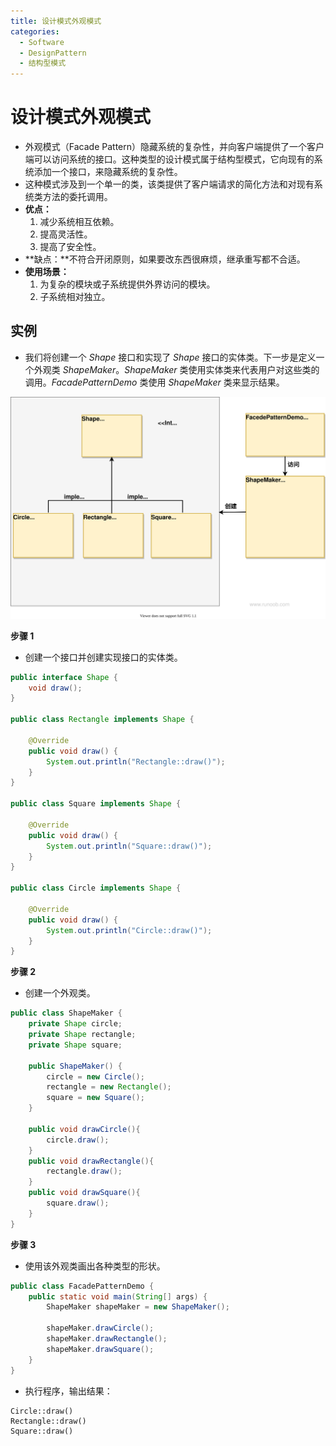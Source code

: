 ```yaml
---
title: 设计模式外观模式
categories:
  - Software
  - DesignPattern
  - 结构型模式
---
```

# 设计模式外观模式

- 外观模式（Facade Pattern）隐藏系统的复杂性，并向客户端提供了一个客户端可以访问系统的接口。这种类型的设计模式属于结构型模式，它向现有的系统添加一个接口，来隐藏系统的复杂性。
- 这种模式涉及到一个单一的类，该类提供了客户端请求的简化方法和对现有系统类方法的委托调用。
- **优点：** 
    1. 减少系统相互依赖。 
    2. 提高灵活性。 
    3. 提高了安全性。
- **缺点：**不符合开闭原则，如果要改东西很麻烦，继承重写都不合适。
- **使用场景：** 
    1. 为复杂的模块或子系统提供外界访问的模块。
    2. 子系统相对独立。

## 实例

- 我们将创建一个 *Shape* 接口和实现了 *Shape* 接口的实体类。下一步是定义一个外观类 *ShapeMaker*。*ShapeMaker* 类使用实体类来代表用户对这些类的调用。*FacadePatternDemo* 类使用 *ShapeMaker* 类来显示结果。

![外观模式的 UML 图](https://raw.githubusercontent.com/LuShan123888/Files/main/Pictures/20201015-facade.svg)

**步骤 1**

- 创建一个接口并创建实现接口的实体类。

```java
public interface Shape {
    void draw();
}

public class Rectangle implements Shape {

    @Override
    public void draw() {
        System.out.println("Rectangle::draw()");
    }
}

public class Square implements Shape {

    @Override
    public void draw() {
        System.out.println("Square::draw()");
    }
}

public class Circle implements Shape {

    @Override
    public void draw() {
        System.out.println("Circle::draw()");
    }
}
```

**步骤 2**

- 创建一个外观类。

```java
public class ShapeMaker {
    private Shape circle;
    private Shape rectangle;
    private Shape square;

    public ShapeMaker() {
        circle = new Circle();
        rectangle = new Rectangle();
        square = new Square();
    }

    public void drawCircle(){
        circle.draw();
    }
    public void drawRectangle(){
        rectangle.draw();
    }
    public void drawSquare(){
        square.draw();
    }
}
```

**步骤 3**

- 使用该外观类画出各种类型的形状。

```java
public class FacadePatternDemo {
    public static void main(String[] args) {
        ShapeMaker shapeMaker = new ShapeMaker();

        shapeMaker.drawCircle();
        shapeMaker.drawRectangle();
        shapeMaker.drawSquare();      
    }
}
```

- 执行程序，输出结果：

```
Circle::draw()
Rectangle::draw()
Square::draw()
```
